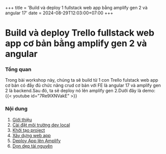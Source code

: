 +++
title = 'Build và deploy 1 fullstack web app bằng amplify gen 2 và angular 17'
date = 2024-08-29T12:03:00+07:00
+++

# Build và deploy Trello fullstack web app cơ bản bằng amplify gen 2 và angular 


### Tổng quan

Trong bài workshop này, chúng ta sẽ build từ 1 con Trello fulstack web app cơ bản có đầy đủ chức năng crud cơ bản với FE là angular 17 và amplify gen 2 là backend.Sau đó,
ta sẽ deploy nó lên amplify gen 2.Dưới đây là demo:
{{< youtube id="7Re9lXNVakE" >}}

### Nội dung
 1. [Giới thiệu](./1-introduction)
 2. [Cài đặt môi trường dev local](2-set-up-develop-environment/_index.md)
 3. [Khởi tạo project](3-set-up-project/_index.md)
 4. [Xây dựng web app](4-build-app/_index.md)
 5. [Deploy App lên Amplify](./5-deployAmplify/_index.md)
 6. [Dọn dẹp tài nguyên](./6-clean-resource/_index.md)
